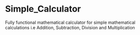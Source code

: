 # Simple_Calculator
Fully functional mathematical calculator for simple mathematical calculations i.e Addition, Subtraction, Division and Multiplication
